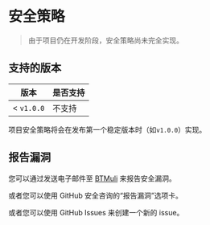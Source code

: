 # 安全策略

> 由于项目仍在开发阶段，安全策略尚未完全实现。

## 支持的版本

| 版本         | 是否支持 |
|------------|------|
| < `v1.0.0` | 不支持  |

项目安全策略将会在发布第一个稳定版本时（如`v1.0.0`）实现。

## 报告漏洞

您可以通过发送电子邮件至 [BTMuli](mailto:bt-muli@outlook.com) 来报告安全漏洞。

或者您可以使用 GitHub 安全咨询的“报告漏洞”选项卡。

或者您可以使用 GitHub Issues 来创建一个新的 issue。